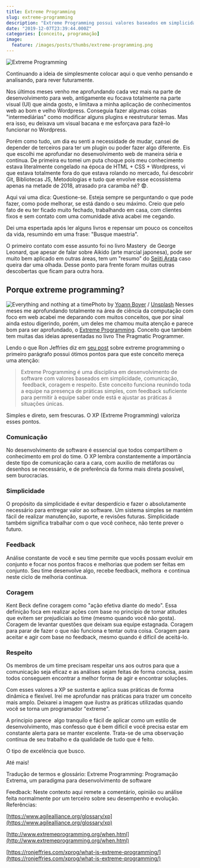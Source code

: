```yaml
---
title: Extreme Programming
slug: extreme-programming
description: "Extreme Programming possui valores baseados em simplicidade, comunicação, feedback, coragem e respeito. Juntamente com práticas eficazes recomendadas."
date: "2019-12-07T23:39:44.000Z"
categories: [conceito, programação]
image:
  feature: /images/posts/thumbs/extreme-programming.png
---
```


![Extreme Programming](/images/posts/thumbs/extreme-programming.png)

Continuando a ideia de simplesmente colocar aqui o que venho pensando e analisando, para rever futuramente.

Nos últimos meses venho me aprofundando cada vez mais na parte de desenvolvimento para web, antigamente eu focava totalmente na parte visual (UI) que ainda gosto, e limitava a minha aplicação de conhecimentos web ao bom e velho Wordpress. Conseguia fazer algumas coisas "intermediárias" como modificar alguns plugins e reestruturar temas. Mas era isso, eu deixava um visual bacana e me esforçava para fazê-lo funcionar no Wordpress.

Porém como tudo, um dia eu senti a necessidade de mudar, cansei de depender de terceiros para ter um plugin ou poder fazer algo diferente. Eis que escolhi me aprofundar no desenvolvimento web de maneira séria e contínua. De primeira eu tomei um puta choque pois meu conhecimento estava literalmente congelado na época de HTML + CSS + Wordpress, vi que estava totalmente fora do que estava rolando no mercado, fui descobrir Git, Bibliotecas JS, Metodologias e tudo que envolve esse ecossistema apenas na metade de 2018, atrasado pra caramba né? 😨.

Aqui vai uma dica: Questione-se. Esteja sempre se perguntando o que pode fazer, como pode melhorar, se está dando o seu máximo. Creio que pelo fato de eu ter ficado muito fechado, trabalhando em casa, com clientes fixos e sem contato com uma comunidade ativa acabei me cegando.

Dei uma espertada após ler alguns livros e repensar um pouco os conceitos da vida, resumindo em uma frase: "Busque maestria".

O primeiro contato com esse assunto foi no livro Mastery  de George Leonard, que apesar de falar sobre Aikido (arte marcial japonesa), pode ser muito bem aplicado em outras áreas, tem um "resumo" do [Seiiti Arata](https://www.youtube.com/watch?v=y1ySJOE3DX8) caso queira dar uma olhada. Desse ponto para frente foram muitas outras descobertas que ficam para outra hora.

## Porque extreme programming?

![Everything and nothing at a time](https://images.unsplash.com/photo-1489369786243-bef2ec8cb71d?ixlib=rb-1.2.1&q=80&fm=jpg&crop=entropy&cs=tinysrgb&w=1080&fit=max&ixid=eyJhcHBfaWQiOjExNzczfQ)Photo by [Yoann Boyer](https://unsplash.com/@yoannboyer?utm_source=ghost&utm_medium=referral&utm_campaign=api-credit) / [Unsplash](https://unsplash.com/?utm_source=ghost&utm_medium=referral&utm_campaign=api-credit)
Nesses meses me aprofundando totalmente na área de ciência da computação com foco em web acabei me deparando com muitos conceitos, que por sinal ainda estou digerindo, porém, um deles me chamou muita atenção e parece bom para ser aprofundado, o [Extreme Programming](https://en.wikipedia.org/wiki/Extreme_programming). Conceito que também tem muitas das ideias apresentadas no livro The Pragmatic Programmer.

Lendo o que Ron Jeffries diz em [seu post](https://ronjeffries.com/xprog/what-is-extreme-programming/) sobre extreme programming o primeiro parágrafo possui ótimos pontos para que este conceito mereça uma atenção:

> Extreme Programming é uma disciplina em desenvolvimento de software com valores baseados em simplicidade, comunicação,  feedback, coragem e respeito. Este conceito funciona reunindo toda a equipe na presença de práticas simples, com feedback suficiente para permitir à equipe saber onde está e ajustar as práticas á situações únicas.

Simples e direto, sem frescuras. O XP (Extreme Programming) valoriza esses pontos.

### Comunicação

No desenvolvimento de software é essencial que todos compartilhem o conhecimento em prol do time. O XP lembra constantemente a importância deste tipo de comunicação cara a cara, com auxilio de metáforas ou desenhos se necessário, e de preferência da forma mais direta possível, sem burocracias.

### Simplicidade

O propósito da simplicidade é evitar desperdício e fazer o absolutamente necessário para entregar valor ao software. Um sistema simples se mantém fácil de realizar manutenção, suporte, e revisões futuras. Simplicidade também significa trabalhar com o que você conhece, não tente prever o futuro.

### Feedback

Análise constante de você e seu time permite que vocês possam evoluir em conjunto e focar nos pontos fracos e melhorias que podem ser feitas em conjunto. Seu time desenvolve algo, recebe feedback, melhora  e continua neste ciclo de melhoria contínua.

### Coragem

Kent Beck define coragem como "ação efetiva diante do medo". Essa definição foca em realizar ações com base no principio de tomar atitudes que evitem ser prejudiciais ao time (mesmo quando você não gosta). Coragem de levantar questões que deixam sua equipe estagnada. Coragem para parar de fazer o que não funciona e tentar outra coisa. Coragem para aceitar e agir com base no feedback, mesmo quando é difícil de aceitá-lo.

### Respeito

Os membros de um time precisam respeitar uns aos outros para que a comunicação seja eficaz e as análises sejam feitas de forma concisa, assim todos conseguem encontrar a melhor forma de agir e encontrar soluções.

Com esses valores a XP se sustenta e aplica suas práticas de forma dinâmica e flexível. Irei me aprofundar nas práticas para trazer um conceito mais amplo. Deixarei a imagem que ilustra as práticas utilizadas quando você se torna um programador "extreme".

A principio parece  algo tranquilo e fácil de aplicar como um estilo de desenvolvimento, mas confesso que é bem difícil e você precisa estar em constante alerta para se manter excelente. Trata-se de uma observação contínua de seu trabalho e da qualidade de tudo que é feito.

O tipo de excelência que busco.

Até mais!

Tradução de termos e glossário:
Extreme Programming: Programação Extrema, um paradigma para desenvolvimento de software

Feedback: Neste contexto aqui remete a comentário, opinião ou análise feita normalmente por um terceiro sobre seu desempenho e evolução.
Referências:

[https://www.agilealliance.org/glossary/xp](https://www.agilealliance.org/glossary/xp)

[http://www.extremeprogramming.org/when.html](http://www.extremeprogramming.org/when.html)

[https://ronjeffries.com/xprog/what-is-extreme-programming/](https://ronjeffries.com/xprog/what-is-extreme-programming/)
